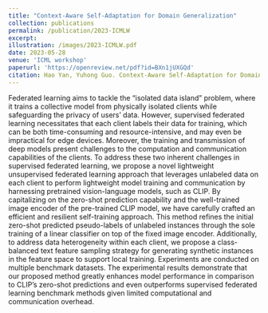 ```yaml
---
title: "Context-Aware Self-Adaptation for Domain Generalization"
collection: publications
permalink: /publication/2023-ICMLW
excerpt: 
illustration: /images/2023-ICMLW.pdf
date: 2023-05-28
venue: 'ICML workshop'
paperurl: 'https://openreview.net/pdf?id=BXn1jUXGQd'
citation: Hao Yan, Yuhong Guo. Context-Aware Self-Adaptation for Domain Generalization. In 2nd Workshop on New Frontiers in Adversarial Machine Learning at ICML 2023.
---
```

Federated learning aims to tackle the “isolated data island” problem, where it
trains a collective model from physically isolated clients while safeguarding the
privacy of users’ data. However, supervised federated learning necessitates that
each client labels their data for training, which can be both time-consuming and
resource-intensive, and may even be impractical for edge devices. Moreover,
the training and transmission of deep models present challenges to the computation and communication capabilities of the clients. To address these two inherent challenges in supervised federated learning, we propose a novel lightweight
unsupervised federated learning approach that leverages unlabeled data on each
client to perform lightweight model training and communication by harnessing
pretrained vision-language models, such as CLIP. By capitalizing on the zero-shot
prediction capability and the well-trained image encoder of the pre-trained CLIP
model, we have carefully crafted an efficient and resilient self-training approach.
This method refines the initial zero-shot predicted pseudo-labels of unlabeled instances through the sole training of a linear classifier on top of the fixed image encoder. Additionally, to address data heterogeneity within each client, we propose
a class-balanced text feature sampling strategy for generating synthetic instances
in the feature space to support local training. Experiments are conducted on multiple benchmark datasets. The experimental results demonstrate that our proposed
method greatly enhances model performance in comparison to CLIP’s zero-shot
predictions and even outperforms supervised federated learning benchmark methods given limited computational and communication overhead.
